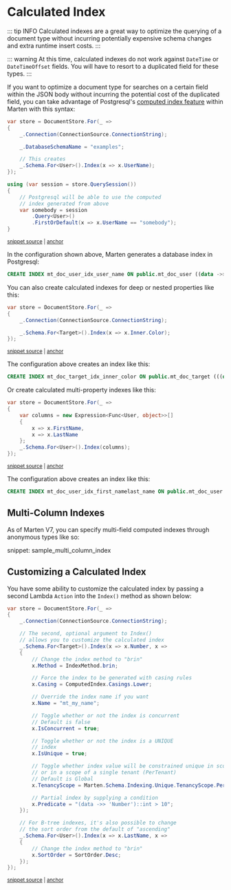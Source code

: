 # Calculated Index

::: tip INFO
Calculated indexes are a great way to optimize the querying of a document type without incurring
potentially expensive schema changes and extra runtime insert costs.
:::

::: warning
At this time, calculated indexes do not work against `DateTime` or `DateTimeOffset` fields. You will have
to resort to a duplicated field for these types.
:::

If you want to optimize a document type for searches on a certain field within the JSON body without incurring the potential cost of the duplicated field, you can take advantage of Postgresql's [computed index feature](https://www.postgresql.org/docs/9.5/static/indexes-expressional.html) within Marten with this syntax:

<!-- snippet: sample_using-a-simple-calculated-index -->
<a id='snippet-sample_using-a-simple-calculated-index'></a>
```cs
var store = DocumentStore.For(_ =>
{
    _.Connection(ConnectionSource.ConnectionString);

    _.DatabaseSchemaName = "examples";

    // This creates
    _.Schema.For<User>().Index(x => x.UserName);
});

using (var session = store.QuerySession())
{
    // Postgresql will be able to use the computed
    // index generated from above
    var somebody = session
        .Query<User>()
        .FirstOrDefault(x => x.UserName == "somebody");
}
```
<sup><a href='https://github.com/JasperFx/marten/blob/master/src/DocumentDbTests/Indexes/computed_indexes.cs#L22-L41' title='Snippet source file'>snippet source</a> | <a href='#snippet-sample_using-a-simple-calculated-index' title='Start of snippet'>anchor</a></sup>
<!-- endSnippet -->

In the configuration shown above, Marten generates a database index in Postgresql:

```sql
CREATE INDEX mt_doc_user_idx_user_name ON public.mt_doc_user ((data ->> 'UserName'));
```

You can also create calculated indexes for deep or nested properties like this:

<!-- snippet: sample_deep-calculated-index -->
<a id='snippet-sample_deep-calculated-index'></a>
```cs
var store = DocumentStore.For(_ =>
{
    _.Connection(ConnectionSource.ConnectionString);

    _.Schema.For<Target>().Index(x => x.Inner.Color);
});
```
<sup><a href='https://github.com/JasperFx/marten/blob/master/src/DocumentDbTests/Indexes/computed_indexes.cs#L68-L75' title='Snippet source file'>snippet source</a> | <a href='#snippet-sample_deep-calculated-index' title='Start of snippet'>anchor</a></sup>
<!-- endSnippet -->

The configuration above creates an index like this:

```sql
CREATE INDEX mt_doc_target_idx_inner_color ON public.mt_doc_target (((data -> 'Inner' ->> 'Color')::int));
```

Or create calculated multi-property indexes like this:

<!-- snippet: sample_multi-property-calculated-index -->
<a id='snippet-sample_multi-property-calculated-index'></a>
```cs
var store = DocumentStore.For(_ =>
{
    var columns = new Expression<Func<User, object>>[]
    {
        x => x.FirstName,
        x => x.LastName
    };
    _.Schema.For<User>().Index(columns);
});
```
<sup><a href='https://github.com/JasperFx/marten/blob/master/src/Marten.Testing/Examples/MultiPropertyCalculatedIndexExamples.cs#L11-L21' title='Snippet source file'>snippet source</a> | <a href='#snippet-sample_multi-property-calculated-index' title='Start of snippet'>anchor</a></sup>
<!-- endSnippet -->

The configuration above creates an index like this:

```sql
CREATE INDEX mt_doc_user_idx_first_namelast_name ON public.mt_doc_user USING btree (((data ->> 'FirstName'::text)), ((data ->> 'LastName'::text)))
```

## Multi-Column Indexes

As of Marten V7, you can specify multi-field computed indexes through anonymous types like so:

snippet: sample_multi_column_index

## Customizing a Calculated Index

You have some ability to customize the calculated index by passing a second Lambda `Action` into
the `Index()` method as shown below:

<!-- snippet: sample_customizing-calculated-index -->
<a id='snippet-sample_customizing-calculated-index'></a>
```cs
var store = DocumentStore.For(_ =>
{
    _.Connection(ConnectionSource.ConnectionString);

    // The second, optional argument to Index()
    // allows you to customize the calculated index
    _.Schema.For<Target>().Index(x => x.Number, x =>
    {
        // Change the index method to "brin"
        x.Method = IndexMethod.brin;

        // Force the index to be generated with casing rules
        x.Casing = ComputedIndex.Casings.Lower;

        // Override the index name if you want
        x.Name = "mt_my_name";

        // Toggle whether or not the index is concurrent
        // Default is false
        x.IsConcurrent = true;

        // Toggle whether or not the index is a UNIQUE
        // index
        x.IsUnique = true;

        // Toggle whether index value will be constrained unique in scope of whole document table (Global)
        // or in a scope of a single tenant (PerTenant)
        // Default is Global
        x.TenancyScope = Marten.Schema.Indexing.Unique.TenancyScope.PerTenant;

        // Partial index by supplying a condition
        x.Predicate = "(data ->> 'Number')::int > 10";
    });

    // For B-tree indexes, it's also possible to change
    // the sort order from the default of "ascending"
    _.Schema.For<User>().Index(x => x.LastName, x =>
    {
        // Change the index method to "brin"
        x.SortOrder = SortOrder.Desc;
    });
});
```
<sup><a href='https://github.com/JasperFx/marten/blob/master/src/DocumentDbTests/Indexes/computed_indexes.cs#L81-L124' title='Snippet source file'>snippet source</a> | <a href='#snippet-sample_customizing-calculated-index' title='Start of snippet'>anchor</a></sup>
<!-- endSnippet -->
